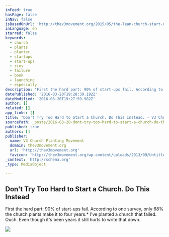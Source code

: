 ```yaml
---
inFeed: true
hasPage: false
inNav: false
isBasedOnUrl: 'http://thev3movement.org/2015/05/the-lean-church-start-up-part-1/'
inLanguage: en
starred: false
keywords:
  - church
  - plants
  - planter
  - startups
  - start-ups
  - ries
  - failure
  - book
  - launching
  - especially
description: "First the hard part: 90% of start-ups fail. According to one survey, only 68% the church plants make it to four years.* I've planted a church that failed. Ouch. Even though it's been years it still hurts to write that down."
datePublished: '2016-03-20T19:28:39.192Z'
dateModified: '2016-03-20T19:27:59.982Z'
author: []
related: []
app_links: []
title: "Don't Try Too Hard to Start a Church. Do This Instead. - V3 Church Planting Movement"
sourcePath: _posts/2016-03-20-dont-try-too-hard-to-start-a-church-do-this-instead-v3.md
published: true
authors: []
publisher:
  name: V3 Church Planting Movement
  domain: thev3movement.org
  url: 'http://thev3movement.org'
  favicon: 'http://thev3movement.org/wp-content/uploads/2013/09/Untitled-9.png'
_context: 'http://schema.org'
_type: MediaObject

---
```

<article style=""><h1>Don't Try Too Hard to Start a Church. Do This Instead</h1><p>First the hard part: 90% of start-ups fail. According to one survey, only 68% the church plants make it to four years.* I've planted a church that failed. Ouch. Even though it's been years it still hurts to write that down.</p><img src="https://s3-us-west-2.amazonaws.com/the-grid-img/p/6d86ef640eb4495cce660c64fdcfc1141674778e.jpg" /></article>